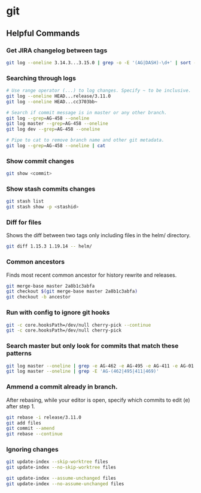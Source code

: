 # git

## Helpful Commands

### Get JIRA changelog between tags
```sh
git log --oneline 3.14.3...3.15.0 | grep -o -E '(AG|DASH)-\d+' | sort --unique | awk '{print "https://jira.ocrolus.com/browse/" $0}'
```

### Searching through logs
```sh
# Use range operator (...) to log changes. Specify ~ to be inclusive.
git log --oneline HEAD...release/3.11.0
git log --oneline HEAD...cc3703bb~

# Search if commit message is in master or any other branch.
git log --grep=AG-458 --oneline
git log master --grep=AG-458 --oneline
git log dev --grep=AG-458 --oneline

# Pipe to cat to remove branch name and other git metadata.
git log --grep=AG-458 --oneline | cat
```

### Show commit changes
```sh
git show <commit>
```

### Show stash commits changes
```sh
git stash list 
git stash show -p <stashid>
```

### Diff for files
Shows the diff between two tags only including files in the helm/ directory.
```sh
git diff 1.15.3 1.19.14 -- helm/
```

### Common ancestors
Finds most recent common ancestor for history rewrite and releases.
```sh
git merge-base master 2a8b1c3abfa
git checkout $(git merge-base master 2a8b1c3abfa)
git checkout -b ancestor
```

### Run with config to ignore git hooks
```sh
git -c core.hooksPath=/dev/null cherry-pick --continue
git -c core.hooksPath=/dev/null cherry-pick
```

### Search master but only look for commits that match these patterns
```sh
git log master --oneline | grep -e AG-462 -e AG-495 -e AG-411 -e AG-01 -e AG-469
git log master --oneline | grep -E 'AG-(462|495|411|469)'
```

### Ammend a commit already in branch.
After rebasing, while your editor is open, specify which commits to edit (e) after step 1.

```sh
git rebase -i release/3.11.0
git add files
git commit --amend
git rebase --continue
```

### Ignoring changes
```sh
git update-index --skip-worktree files
git update-index --no-skip-worktree files
```

```sh
git update-index --assume-unchanged files
git update-index --no-assume-unchanged files
```
